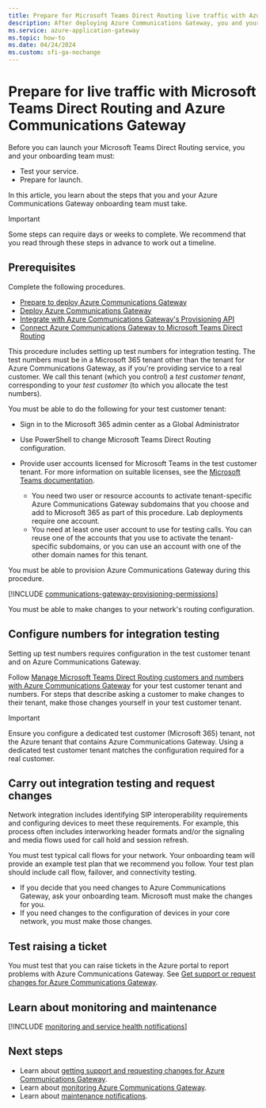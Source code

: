 ```yaml
---
title: Prepare for Microsoft Teams Direct Routing live traffic with Azure Communications Gateway
description: After deploying Azure Communications Gateway, you and your onboarding team must carry out further integration work before you can launch your Microsoft Teams Direct Routing service.
ms.service: azure-application-gateway
ms.topic: how-to
ms.date: 04/24/2024
ms.custom: sfi-ga-nochange
---
```


# Prepare for live traffic with Microsoft Teams Direct Routing and Azure Communications Gateway

Before you can launch your Microsoft Teams Direct Routing service, you and your onboarding team must:

- Test your service.
- Prepare for launch.

In this article, you learn about the steps that you and your Azure Communications Gateway onboarding team must take.

> [!IMPORTANT]
> Some steps can require days or weeks to complete. We recommend that you read through these steps in advance to work out a timeline.

## Prerequisites

Complete the following procedures.

- [Prepare to deploy Azure Communications Gateway](prepare-to-deploy.md)
- [Deploy Azure Communications Gateway](deploy.md)
- [Integrate with Azure Communications Gateway's Provisioning API](integrate-with-provisioning-api.md)
- [Connect Azure Communications Gateway to Microsoft Teams Direct Routing](connect-teams-direct-routing.md)

This procedure includes setting up test numbers for integration testing. The test numbers must be in a Microsoft 365 tenant other than the tenant for Azure Communications Gateway, as if you're providing service to a real customer. We call this tenant (which you control) a _test customer tenant_, corresponding to your _test customer_ (to which you allocate the test numbers).

You must be able to do the following for your test customer tenant:

- Sign in to the Microsoft 365 admin center as a Global Administrator
- Use PowerShell to change Microsoft Teams Direct Routing configuration.
- Provide user accounts licensed for Microsoft Teams in the test customer tenant. For more information on suitable licenses, see the [Microsoft Teams documentation](/microsoftteams/direct-routing-sbc-multiple-tenants#activate-the-subdomain-name).

    - You need two user or resource accounts to activate tenant-specific Azure Communications Gateway subdomains that you choose and add to Microsoft 365 as part of this procedure. Lab deployments require one account.
    - You need at least one user account to use for testing calls. You can reuse one of the accounts that you use to activate the tenant-specific subdomains, or you can use an account with one of the other domain names for this tenant.

You must be able to provision Azure Communications Gateway during this procedure.

[!INCLUDE [communications-gateway-provisioning-permissions](includes/communications-gateway-provisioning-permissions.md)]

You must be able to make changes to your network's routing configuration.

## Configure numbers for integration testing

Setting up test numbers requires configuration in the test customer tenant and on Azure Communications Gateway.

Follow [Manage Microsoft Teams Direct Routing customers and numbers with Azure Communications Gateway](manage-enterprise-teams-direct-routing.md) for your test customer tenant and numbers. For steps that describe asking a customer to make changes to their tenant, make those changes yourself in your test customer tenant.

> [!IMPORTANT]
> Ensure you configure a dedicated test customer (Microsoft 365) tenant, not the Azure tenant that contains Azure Communications Gateway. Using a dedicated test customer tenant matches the configuration required for a real customer.

## Carry out integration testing and request changes

Network integration includes identifying SIP interoperability requirements and configuring devices to meet these requirements. For example, this process often includes interworking header formats and/or the signaling and media flows used for call hold and session refresh.

You must test typical call flows for your network. Your onboarding team will provide an example test plan that we recommend you follow. Your test plan should include call flow, failover, and connectivity testing.

- If you decide that you need changes to Azure Communications Gateway, ask your onboarding team. Microsoft must make the changes for you.
- If you need changes to the configuration of devices in your core network, you must make those changes.

## Test raising a ticket

You must test that you can raise tickets in the Azure portal to report problems with Azure Communications Gateway. See [Get support or request changes for Azure Communications Gateway](request-changes.md).

## Learn about monitoring and maintenance

[!INCLUDE [monitoring and service health notifications](includes/communications-gateway-monitoring-maintenance.md)]

## Next steps

- Learn about [getting support and requesting changes for Azure Communications Gateway](request-changes.md).
- Learn about [monitoring Azure Communications Gateway](monitor-azure-communications-gateway.md).
- Learn about [maintenance notifications](maintenance-notifications.md).
